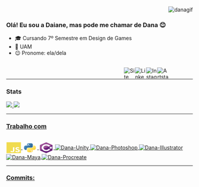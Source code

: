 <br>
<img align="right" height="180" alt="danagif" src="https://cdn.discordapp.com/attachments/836712599180935248/994459932810301451/GIFGIT.gif">
</br>

### Olá! Eu sou a Daiane, mas pode me chamar de Dana 😊


- 🎓 Cursando 7º Semestre em Design de Games 
- 💚 UAM
- 😉 Pronome: ela/dela
<br> 
   <body>
      <a href="https://www.artstation.com/rpdana94">
         <img align="right" alt="Artstation" src="https://cdn.discordapp.com/attachments/836712599180935248/983119172508741723/unknown.png"
         width=30" height="30">
      </a>
   </body> 
   
   <body>
      <a href="https://www.instagram.com/rpdana_/">
         <img align="right" alt="Instagram" src="https://cdn.discordapp.com/attachments/836712599180935248/983117007748747354/unknown.png"
         width=30" height="30">
      </a>
   </body>  
  
   <body>
      <a href="https://www.linkedin.com/in/daiane-rodrigues-131807140/">
         <img align="right" alt="LinkedIn" src="https://cdn.discordapp.com/attachments/836712599180935248/983118329256484944/unknown.png"
         width=30" height="30">
      </a>
   </body>  
                              
   <body >
      <a href="https://danarodrigues.wixsite.com/rpdana">
         <img align="right" alt="Site" src="https://cdn.discordapp.com/attachments/836712599180935248/983117882567307364/unknown.png"
         width=30" height="30" >
      </a>
   </body>
  </br>
  
__________________________________________________________________________________________________

### Stats

<div>
 
  <a href="https://github.com/rpdana">
  <img height="150em" src="https://github-readme-stats.vercel.app/api?username=rpdana&theme=radical&show_icons=true"/>
  <img height="150em" src="https://github-readme-stats.vercel.app/api/top-langs/?username=rpdana&layout=compact&langs_count=8&theme=radical"/>   
</div>
  
__________________________________________________________________________________________________
  
### Trabalho com 
  
<div style="display: inline_block"><br>
  <img align="center" alt="Dana-Js" height="30" width="40" src="https://raw.githubusercontent.com/devicons/devicon/master/icons/javascript/javascript-plain.svg">
  <img align="center" alt="Dana-Python" height="30" width="40" src="https://raw.githubusercontent.com/devicons/devicon/master/icons/python/python-original.svg">
  <img align="center" alt="Dana-Csharp" height="30" width="40" src="https://raw.githubusercontent.com/devicons/devicon/master/icons/csharp/csharp-original.svg">
  <img align="center" alt="Dana-Unity" height="35" width="35" src="https://cdn.discordapp.com/attachments/836712599180935248/873092697592823838/pngwing.com.png">
  <img align="center" alt="Dana-Photoshop" height="35" width="35" src="https://cdn.discordapp.com/attachments/836712599180935248/873089580918792303/efe852ccb2591f06641037c5d72bc87d.png">
  <img align="center" alt="Dana-Illustrator" height="35" width="55" src="https://cdn.discordapp.com/attachments/836712599180935248/873090977756217414/Illustrator-logo.png">
  <img align="center" alt="Dana-Maya" height="30" width="30" src="https://cdn.discordapp.com/attachments/836712599180935248/873090975436771328/76123305-4c826a00-5fc6-11ea-8c65-4eee21fd386f.png">
  <img align="center" alt="Dana-Procreate" height="35" width="35" src="https://cdn.discordapp.com/attachments/836712599180935248/873104419569414164/procreate-icon-search-display.png">

</div>

__________________________________________________________________________________________________
<div>

### Commits:
  

</div>
